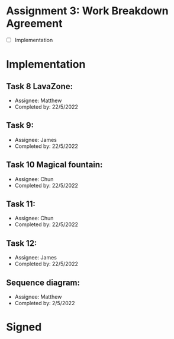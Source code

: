 # Assignment 3: Work Breakdown Agreement
- [ ] Implementation

# Implementation

## Task 8 LavaZone:
* Assignee:         Matthew
* Completed by:     22/5/2022

## Task 9:
* Assignee:         James
* Completed by:     22/5/2022

## Task 10 Magical fountain:
* Assignee:         Chun
* Completed by:     22/5/2022

## Task 11:
* Assignee:         Chun
* Completed by:     22/5/2022

## Task 12:
* Assignee:         James
* Completed by:     22/5/2022

## Sequence diagram:
* Assignee:         Matthew
* Completed by:     2/5/2022

# Signed

  
